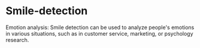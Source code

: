 # Smile-detection
Emotion analysis: Smile detection can be used to analyze people's emotions in various situations, such as in customer service, marketing, or psychology research.
